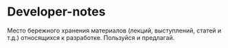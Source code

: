 # Developer-notes

Место бережного хранения материалов (лекций, выступлений, статей и т.д.) относящиxcя к разработке. 
Пользуйся и предлагай. 
